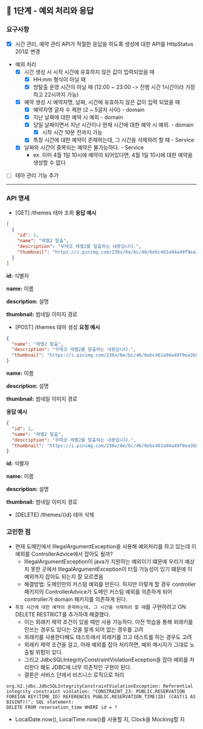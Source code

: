 ## 🚀 1단계 - 예외 처리와 응답

### 요구사항

- [x] 시간 관리, 예약 관리 API가 적절한 응답을 하도록 생성에 대한 API를 HttpStatus 201로 변경

- 예외 처리
    - [x] 시간 생성 시 시작 시간에 유효하지 않은 값이 입력되었을 때
        - [x] HH:mm 형식이 아닐 때
        - [x] 방탈출 운영 시간이 아닐 때 (12:00 ~ 23:00 -> 진행 시간 1시간이라 가정하고 22시까지 가능)
    - [x] 예약 생성 시 예약자명, 날짜, 시간에 유효하지 않은 값이 입력 되었을 때
        - [x] 예약자명 글자 수 제한 (2 ~ 5글자 사이) - domain
        - [x] 지난 날짜에 대한 예약 시 예외 - domain
        - [x] 당일 날짜이면서 지난 시간이나 현재 시간에 대한 예약 시 예외. - domain
            - [x] 시작 시간 10분 전까지 가능
        - [x] 특정 시간에 대한 예약이 존재하는데, 그 시간을 삭제하려 할 때 - Service
    - [x] 날짜와 시간이 중복되는 예약은 불가능하다. - Service
        - ex. 이미 4월 1일 10시에 예약이 되어있다면, 4월 1일 10시에 대한 예약을 생성할 수 없다.
- [ ] 테마 관리 기능 추가

---

### API 명세

- [GET] /themes
  테마 조회
  **응답 예시**

```json
[
  {
    "id": 1,
    "name": "레벨2 탈출",
    "description": "우테코 레벨2를 탈출하는 내용입니다.",
    "thumbnail": "https://i.pinimg.com/236x/6e/bc/46/6ebc461a94a49f9ea3b8bbe2204145d4.jpg"
  }
]
```

**id:** 식별자

**name:** 이름

**description:** 설명

**thumbnail:** 썸네일 이미지 경로

- [POST] /themes
  테마 생성
  **요청 예시**

```json
{
  "name": "레벨2 탈출",
  "description": "우테코 레벨2를 탈출하는 내용입니다.",
  "thumbnail": "https://i.pinimg.com/236x/6e/bc/46/6ebc461a94a49f9ea3b8bbe2204145d4.jpg"
}
```

**name:** 이름

**description:** 설명

**thumbnail:** 썸네일 이미지 경로

**응답 예시**

```json
{
  "id": 1,
  "name": "레벨2 탈출",
  "description": "우테코 레벨2를 탈출하는 내용입니다.",
  "thumbnail": "https://i.pinimg.com/236x/6e/bc/46/6ebc461a94a49f9ea3b8bbe2204145d4.jpg"
}
```

**id:** 식별자

**name:** 이름

**description:** 설명

**thumbnail:** 썸네일 이미지 경로

- [DELETE] /themes/{id}
  테마 삭제

### 고민한 점

- 현재 도메인에서 IllegalArgumentException을 사용해 예외처리를 하고 있는데 이 예외를 ControllerAdvice에서 잡아도 될까?
    - IllegalArgumentException이 java가 지원하는 예외이기 떄문에 우리가 예상치 못한 곳에서 IllegalArgumentException이 터질 가능성이 있기 떄문에 이 예외까지 잡아도
      되는지 잘 모르겠음
    - 해결방법: 도메인만의 커스텀 예외를 만든다. 하지만 이렇게 할 경우 controller 패키지의 ControllerAdvice가 도메인 커스텀 예외를 의존하게 되어 controller가 domain
      패키지를 의존하게 된다.
- `특정 시간에 대한 예약이 존재하는데, 그 시간을 삭제하려 할 때`를 구현하려고 ON DELETE RESTRICT를 추가하여 해결했다.
    - 이는 외래키 제약 조건이 있을 때만 사용 가능하다. 이전 학습을 통해 외래키를 안쓰는 경우도 있다는 것을 알게 되어 없는 경우를 고려
    - 외래키를 사용한다해도 테스트에서 외래키를 끄고 테스트를 하는 경우도 고려
    - 외래키 제약 조건을 걸고, 아래 예외를 잡아 처리하면, 예외 메시지가 그대로 노출될 위험이 있다.
    - 그리고 JdbcSQLIntegrityConstraintViolationException을 잡아 예외를 처리한다 해도 JDBC에 너무 의존적인 구현이 된다.
    - 결론은 서비스 단에서 비즈니스 로직으로 처리

```text
org.h2.jdbc.JdbcSQLIntegrityConstraintViolationException: Referential integrity constraint violation: "CONSTRAINT_23: PUBLIC.RESERVATION FOREIGN KEY(TIME_ID) REFERENCES PUBLIC.RESERVATION_TIME(ID) (CAST(1 AS BIGINT))"; SQL statement:
DELETE FROM reservation_time WHERE id = ?
```

- LocalDate.now(), LocalTime.now()를 사용할 지, Clock을 Mocking할 지